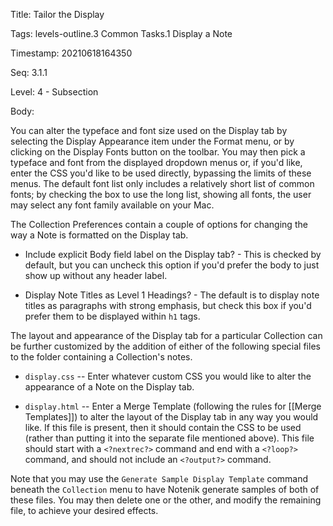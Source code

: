 Title:  Tailor the Display

Tags:   levels-outline.3 Common Tasks.1 Display a Note

Timestamp: 20210618164350

Seq:    3.1.1

Level:  4 - Subsection

Body: 

You can alter the typeface and font size used on the Display tab by selecting the Display Appearance item under the Format menu, or by clicking on the Display Fonts button on the toolbar. You may then pick a typeface and font from the displayed dropdown menus or, if you'd like, enter the CSS you'd like to be used directly, bypassing the limits of these menus. The default font list only includes a relatively short list of common fonts; by checking the box to use the long list, showing all fonts, the user may select any font family available on your Mac. 

The Collection Preferences contain a couple of options for changing the way a Note is formatted on the Display tab.

+ Include explicit Body field label on the Display tab? - This is checked by default, but you can uncheck this option if you'd prefer the body to just show up without any header label. 

+ Display Note Titles as Level 1 Headings? - The default is to display note titles as paragraphs with strong emphasis, but check this box if you'd prefer them to be displayed within `h1` tags.

The layout and appearance of the Display tab for a particular Collection can be further customized by the addition of either of the following special files to the folder containing a Collection's notes. 

+ `display.css` -- Enter whatever custom CSS you would like to alter the appearance of a Note on the Display tab. 

+ `display.html` -- Enter a Merge Template (following the rules for [[Merge Templates]]) to alter the layout of the Display tab in any way you would like. If this file is present, then it should contain the CSS to be used (rather than putting it into the separate file mentioned above). This file should start with a `<?nextrec?>` command and end with a `<?loop?>` command, and should not include an `<?output?>` command. 

Note that you may use the `Generate Sample Display Template` command beneath the `Collection` menu to have Notenik generate samples of both of these files. You may then delete one or the other, and modify the remaining file, to achieve your desired effects.
